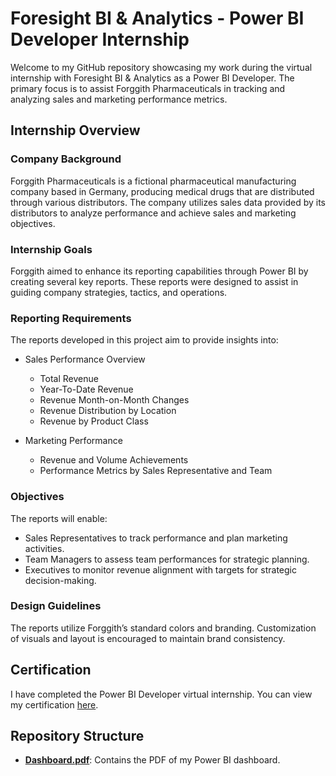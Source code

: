 # Foresight BI & Analytics - Power BI Developer Internship

Welcome to my GitHub repository showcasing my work during the virtual internship with Foresight BI & Analytics as a Power BI Developer. The primary focus is to assist Forggith Pharmaceuticals in tracking and analyzing sales and marketing performance metrics.


## Internship Overview

### Company Background
Forggith Pharmaceuticals is a fictional pharmaceutical manufacturing company based in Germany, producing medical drugs that are distributed through various distributors. The company utilizes sales data provided by its distributors to analyze performance and achieve sales and marketing objectives.

### Internship Goals

Forggith aimed to enhance its reporting capabilities through Power BI by creating several key reports. These reports were designed to assist in guiding company strategies, tactics, and operations.

### Reporting Requirements
The reports developed in this project aim to provide insights into:
- Sales Performance Overview
  - Total Revenue
  - Year-To-Date Revenue
  - Revenue Month-on-Month Changes
  - Revenue Distribution by Location
  - Revenue by Product Class

- Marketing Performance
  - Revenue and Volume Achievements
  - Performance Metrics by Sales Representative and Team

### Objectives
The reports will enable:
- Sales Representatives to track performance and plan marketing activities.
- Team Managers to assess team performances for strategic planning.
- Executives to monitor revenue alignment with targets for strategic decision-making.

### Design Guidelines

The reports utilize Forggith’s standard colors and branding. Customization of visuals and layout is encouraged to maintain brand consistency.

## Certification
I have completed the Power BI Developer virtual internship. You can view my certification [here](https://training.foresightbi.com.ng/certificates/nzajqresvl).

## Repository Structure

- **[Dashboard.pdf](https://github.com/A-n-j-a-l-i-R-a-w-a-t/forggith-pharmaceuticals-power-bi-reports/blob/main/Forggith%20Pharmaceuticals%20PBI%20Report.pdf)**: Contains the PDF of my Power BI dashboard.

